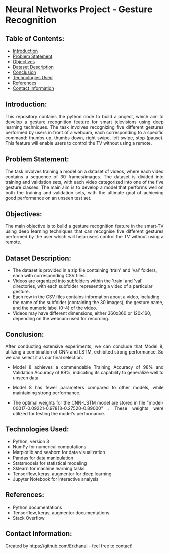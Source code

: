 # Neural Networks Project - Gesture Recognition

## Table of Contents:
* [Introduction](#introduction)
* [Problem Statement](#problem-statement)
* [Objectives](#objectives)
* [Dataset Description](#dataset-description)
* [Conclusion](#conclusion)
* [Technologies Used](#technologies-used)
* [References](#references)
* [Contact Information](#contact-information)

## Introduction:  
<div align="justify">This repository contains the python code to build a project, which aim to develop a gesture recognition feature for smart televisions using deep learning techniques. The task involves recognizing five different gestures performed by users in front of a webcam, each corresponding to a specific command: thumbs up, thumbs down, right swipe, left swipe, stop (pause). This feature will enable users to control the TV without using a remote. </div>

## Problem Statement:  
<div align="justify">
The task involves training a model on a dataset of videos, where each video contains a sequence of 30 frames/images. The dataset is divided into training and validation sets, with each video categorized into one of the five gesture classes. The main aim is to develop a model that performs well on both the training and validation sets, with the ultimate goal of achieving good performance on an unseen test set. </div>


## Objectives:  
<div align="justify">The main objective is to build a gesture recognition feature in the smart-TV using deep learning techniques that can recognise five different gestures performed by the user which will help users control the TV without using a remote. </div>

## Dataset Description:   
- The dataset is provided in a zip file containing 'train' and 'val' folders, each with corresponding CSV files. </br>
- Videos are organized into subfolders within the 'train' and 'val' directories, with each subfolder representing a video of a particular gesture.</br>
- Each row in the CSV files contains information about a video, including the name of the subfolder (containing the 30 images), the gesture name, and the numeric label (0-4) of the video.</br>
- Videos may have different dimensions, either 360x360 or 120x160, depending on the webcam used for recording.

## Conclusion: 

<div align="justify"> After conducting extensive experiments, we can conclude that Model 8, utilizing a combination of CNN and LSTM, exhibited strong performance. So we can select it as our final selection.</br>

- Model 8 achieves a commendable Training Accuracy of 98% and Validation Accuracy of 89%, indicating its capability to generalize well to unseen data.

- Model 8 has fewer parameters compared to other models, while maintaining strong performance.

- The optimal weights for the CNN-LSTM model are stored in file "model-00017-0.09221-0.97813-0.27520-0.89000" . These weights were utilized for testing the model's performance.</div>

## Technologies Used:
- Python, version 3 
- NumPy for numerical computations
- Matplotlib and seaborn for data visualization
- Pandas for data manipulation
- Statsmodels for statistical modeling
- Sklearn for machine learning tasks
- Tensorflow, keras, augmentor for deep learning 
- Jupyter Notebook for interactive analysis

## References:
- Python documentations
- Tensorflow, keras, augmentor documentations
- Stack Overflow


## Contact Information:
Created by https://github.com/Erkhanal - feel free to contact!
